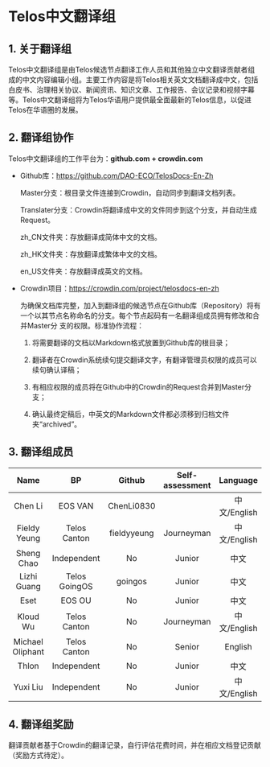 # Telos中文翻译组

## 1. 关于翻译组

Telos中文翻译组是由Telos候选节点翻译工作人员和其他独立中文翻译贡献者组成的中文内容编辑小组。主要工作内容是将Telos相关英文文档翻译成中文，包括白皮书、治理相关协议、新闻资讯、知识文章、工作报告、会议记录和视频字幕等。Telos中文翻译组将为Telos华语用户提供最全面最新的Telos信息，以促进Telos在华语圈的发展。

## 2. 翻译组协作

Telos中文翻译组的工作平台为：**github.com + crowdin.com**

- Github库：https://github.com/DAO-ECO/TelosDocs-En-Zh
  
    Master分支：根目录文件连接到Crowdin，自动同步到翻译文档列表。
    
    Translater分支：Crowdin将翻译成中文的文件同步到这个分支，并自动生成Request。
    
    zh_CN文件夹：存放翻译成简体中文的文档。
    
    zh_HK文件夹：存放翻译成繁体中文的文档。
    
    en_US文件夹：存放翻译成英文的文档。

- Crowdin项目：https://crowdin.com/project/telosdocs-en-zh
  
    为确保文档库完整，加入到翻译组的候选节点在Github库（Repository）将有一个以其节点名称命名的分支。每个节点起码有一名翻译组成员拥有修改和合并Master分 支的权限。标准协作流程：
    
    1. 将需要翻译的文档以Markdown格式放置到Github库的根目录；
    
    2. 翻译者在Crowdin系统续句提交翻译文字，有翻译管理员权限的成员可以续句确认译稿；
    
    3. 有相应权限的成员将在Github中的Crowdin的Request合并到Master分支；
    
    4. 确认最终定稿后，中英文的Markdown文件都必须移到归档文件夹“archived”。

## 3. 翻译组成员

|       Name       |      BP       |   Github    | Self-assessment |  Language  |
|:----------------:|:-------------:|:-----------:|:---------------:|:----------:|
|     Chen Li      |    EOS VAN    | ChenLi0830  |                 | 中文/English |
|   Fieldy Yeung   | Telos Canton  | fieldyyeung |   Journeyman    | 中文/English |
|    Sheng Chao    |  Independent  |     No      |     Junior      |     中文     |
|   Lizhi Guang    | Telos GoingOS |   goingos   |     Junior      |     中文     |
|       Eset       |    EOS OU     |     No      |     Junior      |     中文     |
|     Kloud Wu     | Telos Canton  |     No      |   Journeyman    | 中文/English |
| Michael Oliphant | Telos Canton  |     No      |     Senior      |  English   |
|      Thlon       |  Independent  |     No      |     Junior      |     中文     |
|     Yuxi Liu     |  Independent  |     No      |     Junior      | 中文/English |

## 4. 翻译组奖励

翻译贡献者基于Crowdin的翻译记录，自行评估花费时间，并在相应文档登记贡献（奖励方式待定）。
